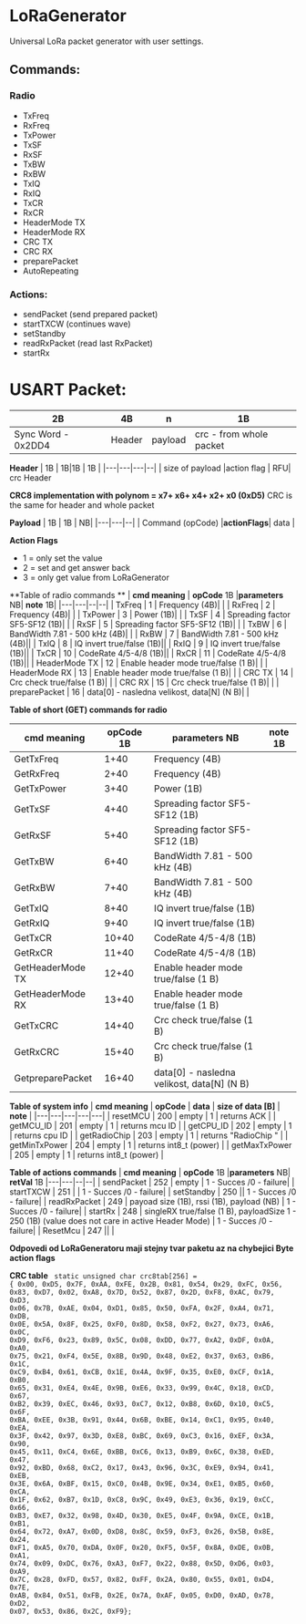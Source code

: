 # LoRaGenerator
Universal  LoRa packet generator with user settings.

## Commands:
### Radio
- TxFreq  
- RxFreq  
- TxPower 
- TxSF  
- RxSF  
- TxBW  
- RxBW  
- TxIQ  
- RxIQ  
- TxCR  
- RxCR  
- HeaderMode  TX 
- HeaderMode  RX 
- CRC TX  
- CRC RX  
- preparePacket 
- AutoRepeating

### Actions:
- sendPacket  (send prepared packet)
- startTXCW  (continues wave)
- setStandby 
- readRxPacket  (read last RxPacket)
- startRx  

# USART Packet:

| 2B  |  4B  |  n |  1B |
|---|---|---|---|
| Sync Word  - 0x2DD4  |Header|  payload |  crc - from whole packet |

**Header**
| 1B  |  1B|1B | 1B  | 
|---|---|---|--|
| size of payload  |action flag | RFU| crc Header  

**CRC8 implementation with polynom = x7+ x6+ x4+ x2+ x0 (0xD5)**
CRC is the same for header and whole packet

**Payload**
| 1B  | 1B   | NB|
|---|---|--|
| Command (opCode) |**actionFlags**| data  |

**Action Flags**
- 1 = only set the value
- 2 = set and get answer back
- 3 = only get value from LoRaGenerator


**Table of radio commands **
| **cmd meaning**  | **opCode** 1B  |**parameters** NB|  **note** 1B|
|---|---|--|--|
| TxFreq  | 1   | Frequency (4B)| |
| RxFreq  | 2   |  Frequency (4B)| |
| TxPower  | 3  | Power (1B)| |
| TxSF  | 4   | Spreading factor SF5-SF12 (1B)| |
| RxSF  | 5    | Spreading factor SF5-SF12 (1B)| |
| TxBW  | 6   |  BandWidth 7.81 - 500 kHz (4B)| |
| RxBW  | 7    |  BandWidth 7.81 - 500 kHz (4B)||
| TxIQ  | 8   |  IQ invert true/false (1B)||
| RxIQ  | 9   |  IQ invert true/false (1B)||
| TxCR  | 10   |  CodeRate 4/5-4/8 (1B)||
| RxCR  | 11    |  CodeRate 4/5-4/8 (1B)||
| HeaderMode  TX | 12  |    Enable header mode true/false (1 B)| |
| HeaderMode  RX | 13  |    Enable header mode true/false (1 B)| |
| CRC TX  | 14   |  Crc check true/false (1 B)| |
| CRC RX  | 15   |  Crc check true/false (1 B)| |
| preparePacket  | 16   | data[0] - nasledna velikost,  data[N] (N B)| |



**Table of short (GET) commands for radio**

| **cmd meaning**  | **opCode** 1B |**parameters** NB|  **note** 1B
|---|---|--|--|
| GetTxFreq  | 1+40  |  Frequency (4B)| |
| GetRxFreq  | 2+40  |   Frequency (4B)| |
| GetTxPower  | 3+40   | Power (1B)||
| GetTxSF  | 4+40   | Spreading factor SF5-SF12 (1B)| |
| GetRxSF  | 5+40    | Spreading factor SF5-SF12 (1B)| |
| GetTxBW  | 6+40   |  BandWidth 7.81 - 500 kHz (4B)| |
| GetRxBW  | 7+40    |  BandWidth 7.81 - 500 kHz (4B)| |
| GetTxIQ  | 8+40   |  IQ invert true/false (1B)| |
| GetRxIQ  | 9+40   |  IQ invert true/false (1B)| |
| GetTxCR  | 10+40   |  CodeRate 4/5-4/8 (1B)| |
| GetRxCR  | 11+40    |  CodeRate 4/5-4/8 (1B)||
| GetHeaderMode  TX | 12+40  |   Enable header mode true/false (1 B)| |
| GetHeaderMode  RX | 13+40  |   Enable header mode true/false (1 B)| |
| GetTxCRC  | 14+40  |   Crc check true/false (1 B)| |
| GetRxCRC  | 15+40  |   Crc check true/false (1 B)| |
| GetpreparePacket  | 16+40  | data[0] - nasledna velikost,  data[N] (N B)| |

**Table of system info**
|  **cmd meaning**  |  **opCode** |  **data** | **size of data [B]**  | **note**  |
|---|---|---|---|---|
| resetMCU  |  200 | empty  |  1 |  returns ACK |
| getMCU_ID | 201  |  empty | 1  | returns mcu ID  |
| getCPU_ID | 202  | empty  | 1  | returns cpu ID  |
| getRadioChip | 203  | empty  | 1  |  returns "RadioChip " |
| getMinTxPower | 204  | empty  | 1  |  returns int8_t (power) |
| getMaxTxPower | 205  | empty  | 1  |  returns int8_t (power) |

**Table of actions commands**
| **cmd meaning**  | **opCode** 1B |**parameters** NB|  **retVal** 1B
|---|---|--|--|
| sendPacket  | 252  | empty | 1 - Succes /0 - failure|
| startTXCW  | 251  | | 1 - Succes /0 - failure|
| setStandby  | 250   || 1 - Succes /0 - failure|
| readRxPacket  | 249  | payoad size (1B), rssi (1B), payload (NB) | 1 - Succes /0 - failure|
| startRx  | 248  | singleRX true/false (1 B), payloadSize 1 - 250 (1B) (value does not care in active Header Mode) | 1 - Succes /0 - failure|
| ResetMcu  | 247   || |


**Odpovedi od LoRaGeneratoru maji stejny tvar paketu az na chybejici Byte action flags**

**CRC table**
<code>
static unsigned char crc8tab[256] = {
    0x00, 0xD5, 0x7F, 0xAA, 0xFE, 0x2B, 0x81, 0x54, 0x29, 0xFC, 0x56, 0x83, 0xD7, 0x02, 0xA8, 0x7D,
    0x52, 0x87, 0x2D, 0xF8, 0xAC, 0x79, 0xD3, 0x06, 0x7B, 0xAE, 0x04, 0xD1, 0x85, 0x50, 0xFA, 0x2F,
    0xA4, 0x71, 0xDB, 0x0E, 0x5A, 0x8F, 0x25, 0xF0, 0x8D, 0x58, 0xF2, 0x27, 0x73, 0xA6, 0x0C, 0xD9,
    0xF6, 0x23, 0x89, 0x5C, 0x08, 0xDD, 0x77, 0xA2, 0xDF, 0x0A, 0xA0, 0x75, 0x21, 0xF4, 0x5E, 0x8B,
    0x9D, 0x48, 0xE2, 0x37, 0x63, 0xB6, 0x1C, 0xC9, 0xB4, 0x61, 0xCB, 0x1E, 0x4A, 0x9F, 0x35, 0xE0,
    0xCF, 0x1A, 0xB0, 0x65, 0x31, 0xE4, 0x4E, 0x9B, 0xE6, 0x33, 0x99, 0x4C, 0x18, 0xCD, 0x67, 0xB2,
    0x39, 0xEC, 0x46, 0x93, 0xC7, 0x12, 0xB8, 0x6D, 0x10, 0xC5, 0x6F, 0xBA, 0xEE, 0x3B, 0x91, 0x44,
    0x6B, 0xBE, 0x14, 0xC1, 0x95, 0x40, 0xEA, 0x3F, 0x42, 0x97, 0x3D, 0xE8, 0xBC, 0x69, 0xC3, 0x16,
    0xEF, 0x3A, 0x90, 0x45, 0x11, 0xC4, 0x6E, 0xBB, 0xC6, 0x13, 0xB9, 0x6C, 0x38, 0xED, 0x47, 0x92,
    0xBD, 0x68, 0xC2, 0x17, 0x43, 0x96, 0x3C, 0xE9, 0x94, 0x41, 0xEB, 0x3E, 0x6A, 0xBF, 0x15, 0xC0,
    0x4B, 0x9E, 0x34, 0xE1, 0xB5, 0x60, 0xCA, 0x1F, 0x62, 0xB7, 0x1D, 0xC8, 0x9C, 0x49, 0xE3, 0x36,
    0x19, 0xCC, 0x66, 0xB3, 0xE7, 0x32, 0x98, 0x4D, 0x30, 0xE5, 0x4F, 0x9A, 0xCE, 0x1B, 0xB1, 0x64,
    0x72, 0xA7, 0x0D, 0xD8, 0x8C, 0x59, 0xF3, 0x26, 0x5B, 0x8E, 0x24, 0xF1, 0xA5, 0x70, 0xDA, 0x0F,
    0x20, 0xF5, 0x5F, 0x8A, 0xDE, 0x0B, 0xA1, 0x74, 0x09, 0xDC, 0x76, 0xA3, 0xF7, 0x22, 0x88, 0x5D,
    0xD6, 0x03, 0xA9, 0x7C, 0x28, 0xFD, 0x57, 0x82, 0xFF, 0x2A, 0x80, 0x55, 0x01, 0xD4, 0x7E, 0xAB,
    0x84, 0x51, 0xFB, 0x2E, 0x7A, 0xAF, 0x05, 0xD0, 0xAD, 0x78, 0xD2, 0x07, 0x53, 0x86, 0x2C, 0xF9};
</code>
